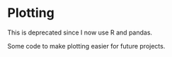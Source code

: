 # Plotting
This is deprecated since I now use R and pandas.

Some code to make plotting easier for future projects.

